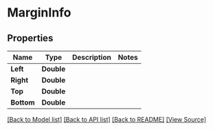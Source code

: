 # MarginInfo


## Properties
Name | Type | Description | Notes
------------ | ------------- | ------------- | -------------
**Left** | **Double** |  | 
**Right** | **Double** |  | 
**Top** | **Double** |  | 
**Bottom** | **Double** |  | 

[[Back to Model list]](../README.md#documentation-for-models) [[Back to API list]](../README.md#documentation-for-api-endpoints) [[Back to README]](../README.md) [[View Source]](../AsposePdfCloud/Models/MarginInfo.swift)

